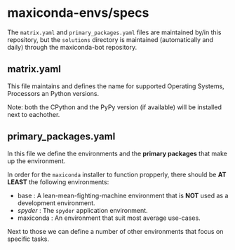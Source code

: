 # maxiconda-envs/specs

The `matrix.yaml` and `primary_packages.yaml` files are maintained by/in this repository, but the `solutions` directory is maintained (automatically and daily) through the maxiconda-bot repository.

## matrix.yaml

This file maintains and defines the name for supported Operating Systems, Processors an Python versions.

Note: both the CPython and the PyPy version (if available) will be installed next to eachother.

## primary_packages.yaml

In this file we define the environments and the **primary packages** that make up the environment.

In order for the `maxiconda` installer to function propperly, there should be **AT LEAST** the following environments:
- base : A lean-mean-fighting-machine environment that is **NOT** used as a development environment.
- _spyder_ : The `spyder` application environment.
- maxiconda : An environment that suit most average use-cases. 

Next to those we can define a number of other environments that focus on specific tasks. 

